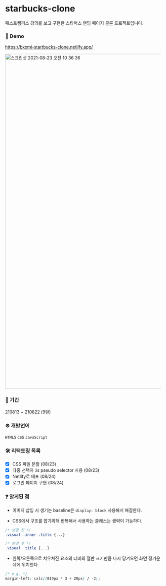 # starbucks-clone 

패스트캠퍼스 강의를 보고 구현한 스타벅스 랜딩 페이지 클론 프로젝트입니다.

<h3>🚀 Demo</h3>

https://bxxmi-startbucks-clone.netlify.app/

<img width="1080" alt="스크린샷 2021-08-23 오전 10 36 36" src="https://user-images.githubusercontent.com/56878724/130378488-75475144-c106-4a60-9fdf-cba982ccf4fb.png">

<h3>📅 기간</h3>

210813 ~ 210822 (9일)

<h3>⚙️ 개발언어</h3>

`HTML5` `CSS` `JavaScript`

<h3>🛠 리팩토링 목록</h3>

- [x] CSS 파일 분할 (08/23)
- [x] 다중 선택자 :is pseudo selector 사용 (08/23)
- [x] Netlify로 배포 (08/24)
- [x] 로그인 페이지 구현 (08/24)

<h3>❓ 알게된 점</h3>

* 이미지 삽입 시 생기는 baseline은 `display: block` 사용해서 해결한다. 

* CSS에서 구조를 잡기위해 반복해서 사용하는 클래스는 생략이 가능하다.

```css
/* 변경 전 */
.visual .inner .title {...}

/* 변경 후 */
.visual .title {...}
```

* 왼쪽/오른쪽으로 치우쳐진 요소의 너비의 절반 크기만큼 다시 당겨오면 화면 정가운데에 위치한다. 

```css
/* e.g. */
margin-left: calc((819px * 3 + 20px) / -2); 
```
